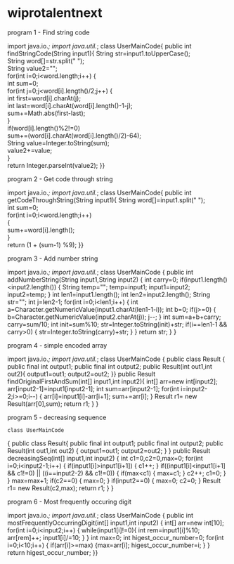 # wiprotalentnext
program 1 - Find string code

import java.io.*;
import java.util.*;
class UserMainCode{
public int findStringCode(String input1){
String str=input1.toUpperCase();    
String word[]=str.split(" ");    
String value2="";    
for(int i=0;i<word.length;i++)    {     
int sum=0;     
for(int j=0;j<word[i].length()/2;j++)     {      
int first=word[i].charAt(j);      
int last=word[i].charAt(word[i].length()-1-j);       
sum+=Math.abs(first-last);     
}    
 if(word[i].length()%2!=0)     
sum+=(word[i].charAt(word[i].length()/2)-64);          
String value=Integer.toString(sum);         
  value2+=value;   
 }   
 return Integer.parseInt(value2);
 }}

program 2 - Get code through string

import java.io.*;
import java.util.*;
class UserMainCode{
public int getCodeThroughString(String input1){
String word[]=input1.split(" ");  
int sum=0;  
for(int i=0;i<word.length;i++)  
{          
sum+=word[i].length();  
}   
return (1 + (sum-1) %9); 
}}

program 3 - Add number string

import java.io.*;
import java.util.*;
class UserMainCode
{
public int addNumberString(String input1,String input2)
{
int carry=0;
  if(input1.length()<input2.length())
  {
    String temp="";
   temp=input1;
   input1=input2;
   input2=temp;
  }
  int len1=input1.length();
  int len2=input2.length();
  String str="";
  int j=len2-1;
  for(int i=0;i<len1;i++)
  {
   int a=Character.getNumericValue(input1.charAt(len1-1-i));
   int b=0;
   if(j>=0)
   {
    b=Character.getNumericValue(input2.charAt(j));
    j--;
   }
   int sum=a+b+carry;
   carry=sum/10;
   int init=sum%10;
   str=Integer.toString(init)+str;
   if(i==len1-1 && carry>0)
   {
              str=Integer.toString(carry)+str;
    }
  }
  return str;
 }
}

program 4 - simple encoded array

import java.io.*;
import java.util.*;
class UserMainCode
{
 public class Result
  {
    public final int output1;
    public final int output2;
public Result(int out1,int out2){
  output1=out1;
  output2=out2;
}}
  public Result findOriginalFirstAndSum(int[] input1,int input2){
int[] arr=new int[input2];
  arr[input2-1]=input1[input2-1];
  int sum=arr[input2-1];
  for(int i=input2-2;i>=0;i--)
        {
   arr[i]=input1[i]-arr[i+1];
   sum+=arr[i];
  }
         Result r1= new Result(arr[0],sum);
   return r1;
  }
    }
    
 program 5 - decreasing sequence
    
    class UserMainCode
{
public class Result{
 public final int output1;
 public final int output2;
 public Result(int out1,int out2)
 {
  output1=out1;
  output2=out2;
 }
}
public Result decreasingSeq(int[] input1,int input2)
{
 int c1=0,c2=0,max=0;
for(int i=0;i<input2-1;i++)
        {
            if(input1[i]>input1[i+1])
            {
                c1++;
            }
            if((input1[i]<input1[i+1] && c1!=0) || ((i==input2-2) && c1!=0))
            {
                if(max<c1)
                {
                    max=c1;
                }
                c2++;
                c1=0;
            }
        }
        max=max+1;
        if(c2==0)
        {
            max=0;
        }
        if(input2==0)
        {
            max=0;
            c2=0;
        }
        Result r1= new Result(c2,max);
        return r1;
}
}

program 6 - Most frequently occuring digit 

import java.io.*;
import  java.util.*;
class UserMainCode
{
public int mostFrequentlyOccurringDigit(int[] input1,int input2)
{
               int[] arr=new int[10];
  for(int i=0;i<input2;i++)
  {
    while(input1[i]!=0){
    int rem=input1[i]%10;
    arr[rem]++;
    input1[i]/=10;
   }
 }
 int max=0;
 int higest_occur_number=0;
 for(int i=0;i<10;i++)
 {
  if(arr[i]>=max)
  {max=arr[i];
    higest_occur_number=i;
  }
 }
 return higest_occur_number;
}}
